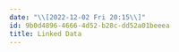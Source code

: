 ```yaml
---
date: "\\[2022-12-02 Fri 20:15\\]"
id: 9b0d4896-4666-4d52-b28c-dd52a01beeea
title: Linked Data
---
```


